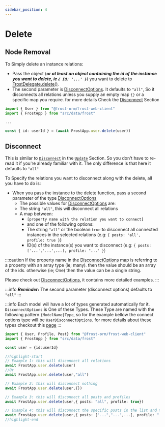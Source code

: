```yaml
---
sidebar_position: 4
---
```


# Delete

## Node Removal

To Simply delete an instance relations:

- Pass the object (***or at least an object containing the id of the instance you want to delete, ie `{ id: '...' }`***) you want to delete to [FrostDelegate.delete()](../../api/classes/FrostDelegate#delete).
- The second parameter is [DisconnectOptions](../../api/types/DisconnectOptions). It defaults to `"all"`, So it disconnects all relations unless you supply an empty map `{}` or a specific map you require. for more details Check the [Disconnect](#disconnect) Section

```ts title=src/index.ts
import { User } from "@frost-orm/frost-web-client"
import { FrostApp } from "src/data/frost"

...

const { id: userId } = (await FrostApp.user.delete(user))
```

## Disconnect

This is similar to [`Disconnect`](./update#disconnect) in the [`Update`](./update) Section. So you don't have to re-read it if you're already familiar with it. The only difference is that here it defaults to `"all"`

To Specify the relations you want to disconnect along with the delete, all you have to do is:

- When you pass the instance to the delete function, pass a second parameter of the type [DisconnectOptions](../../api/types/DisconnectOptions)
  - The possible values for [DisconnectOptions](../../api/types/DisconnectOptions) are:
  - The string `"all"`, this will disconnect all relations
  - A map between:
    - `[property name with the relation you want to connect]`
    - and one of the following options:
    - The string `"all"` or the boolean `true` to disconnect all connected instances in the selected relations (e.g: `{ posts: 'all', profile: true }`)
    - ID(s) of the instance(s) you want to disconnect (e.g: `{ posts: ['...','...',...], profile: "..." }`)
  
:::caution
If the property name in the [DisconnectOptions](../../api/types/DisconnectOptions) map is referring to a property with an array type (ie; many). then the value should be an array of the ids. otherwise (ie; One) then the value can be a single string.

Please check out [DisconnectOptions](../../api/types/DisconnectOptions), it contains more detailed examples.
:::  

:::info
***Reminder:*** The second parameter (disconnect options) defaults to `"all"`
:::

:::info
Each model will have a lot of types generated automatically for it. `DisconnectOptions` is One of these Types. These Type are named with the following pattern `{ModelName}Type`, so for the example bellow the connect options type will be `UserDisconnectOptions`.
for more details about these types checkout this [page](../extra/detailed-data-types.mdx)
:::

```ts title=src/index.ts showLineNumbers
import { User, Profile, Post} from "@frost-orm/frost-web-client"
import { FrostApp } from "src/data/frost"

const user = {id:userId}

//highlight-start
// Example 1: this will disconnect all relations
await FrostApp.user.delete(user)
//Or
await FrostApp.user.delete(user,"all")

// Example 2: this will disconnect nothing
await FrostApp.user.delete(user,{})

// Example 3: this will disconnect all posts and profiles
await FrostApp.user.delete(user,{ posts: "all", profile: true})

// Example 4: this will disconnect the specific posts in the list and the single profile
await FrostApp.user.delete(user,{ posts: ["...","...",...], profile: "..."})
//highlight-end

```
